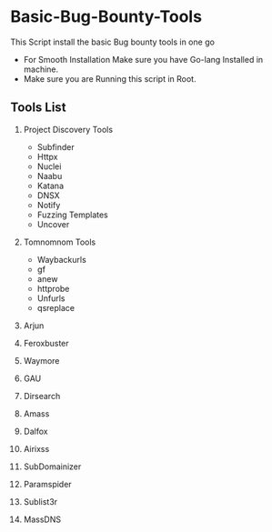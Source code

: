 # Basic-Bug-Bounty-Tools
This Script install the basic Bug bounty tools in one go 
- For Smooth Installation Make sure you have Go-lang Installed in machine.
- Make sure you are Running this script in Root.
## Tools List
1. Project Discovery Tools
   - Subfinder
   - Httpx
   - Nuclei
   - Naabu
   - Katana
   - DNSX
   - Notify
   - Fuzzing Templates
   - Uncover

2. Tomnomnom Tools
   - Waybackurls
   - gf
   - anew
   - httprobe
   - Unfurls
   - qsreplace

3. Arjun
4. Feroxbuster
5. Waymore
6. GAU
7. Dirsearch
8. Amass
9. Dalfox
10. Airixss
11. SubDomainizer
12. Paramspider
13. Sublist3r
14. MassDNS
    
    
  
